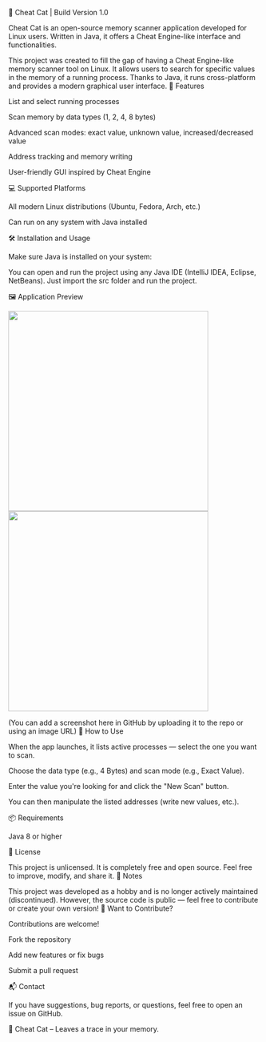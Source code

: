 🐾 Cheat Cat | Build Version 1.0

Cheat Cat is an open-source memory scanner application developed for Linux users. Written in Java, it offers a Cheat Engine-like interface and functionalities.

This project was created to fill the gap of having a Cheat Engine-like memory scanner tool on Linux. It allows users to search for specific values in the memory of a running process. Thanks to Java, it runs cross-platform and provides a modern graphical user interface.
🚀 Features

  List and select running processes

  Scan memory by data types (1, 2, 4, 8 bytes)

  Advanced scan modes: exact value, unknown value, increased/decreased value

  Address tracking and memory writing

  User-friendly GUI inspired by Cheat Engine

💻 Supported Platforms

  All modern Linux distributions (Ubuntu, Fedora, Arch, etc.)

  Can run on any system with Java installed

🛠️ Installation and Usage

  Make sure Java is installed on your system:
  
You can open and run the project using any Java IDE (IntelliJ IDEA, Eclipse, NetBeans).
Just import the src folder and run the project.

🖼️ Application Preview

<img src="https://github.com/user-attachments/assets/2926e993-4b32-404e-bd97-68aeead17867" width="400"/>
<img src="https://github.com/user-attachments/assets/0aa06923-31ca-4d21-a17b-e4b3d0a5a831" width="400"/>

(You can add a screenshot here in GitHub by uploading it to the repo or using an image URL)
🧪 How to Use

  When the app launches, it lists active processes — select the one you want to scan.

  Choose the data type (e.g., 4 Bytes) and scan mode (e.g., Exact Value).

  Enter the value you're looking for and click the "New Scan" button.

  You can then manipulate the listed addresses (write new values, etc.).

📦 Requirements

  Java 8 or higher

📜 License

This project is unlicensed. It is completely free and open source.
Feel free to improve, modify, and share it.
📌 Notes

This project was developed as a hobby and is no longer actively maintained (discontinued).
However, the source code is public — feel free to contribute or create your own version!
🤝 Want to Contribute?

Contributions are welcome!

  Fork the repository

  Add new features or fix bugs

  Submit a pull request

📬 Contact

If you have suggestions, bug reports, or questions, feel free to open an issue on GitHub.

  🐾 Cheat Cat – Leaves a trace in your memory.
